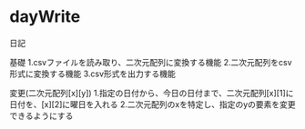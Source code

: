 # dayWrite
日記

基礎
1.csvファイルを読み取り、二次元配列に変換する機能
2.二次元配列をcsv形式に変換する機能
3.csv形式を出力する機能

変更(二次元配列[x][y])
1.指定の日付から、今日の日付まで、二次元配列[x][1]に日付を、[x][2]に曜日を入れる
2.二次元配列のxを特定し、指定のyの要素を変更できるようにする
